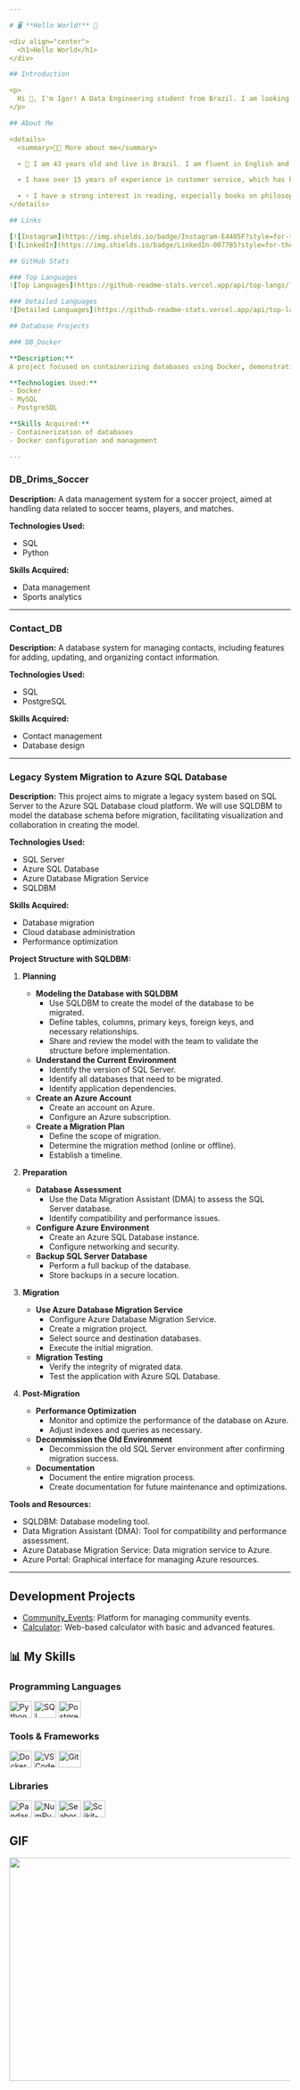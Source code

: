 ```yaml
---

# 🖥️ **Hello World!** 🌟

<div align="center">
  <h1>Hello World</h1>
</div>

## Introduction

<p>
  Hi 👋, I'm Igor! A Data Engineering student from Brazil. I am looking for my first opportunity as a Database Administrator.
</p>

## About Me

<details>
  <summary>👨‍💻 More about me</summary>

  - 💬 I am 43 years old and live in Brazil. I am fluent in English and studying Data Engineering. I have experience with SQL, Python, Data Analysis, Data Visualization, and basic Database Administration (DBA). I have completed courses in MySQL, Postgres, Docker, and data modeling. I am working on practical projects to gain experience as a DBA, with the goal of advancing to a Data Manager in the future. I am also studying basic data engineering and Big Data concepts, and planning to implement a small ETL project.

  - I have over 15 years of experience in customer service, which has helped me develop important skills such as creativity, communication, marketing, analytical abilities, and community and social media management.

  - ⚡ I have a strong interest in reading, especially books on philosophy, stoicism, politics, and German literature, as well as manga and comics. I also enjoy exploring articles on databases in less common languages, like Mandarin. In my free time, I love watching movies and playing video games with my son. I believe our personal interests not only enrich our worldview but also enhance our ability to solve problems creatively and effectively. \o/
</details>

## Links

[![Instagram](https://img.shields.io/badge/Instagram-E4405F?style=for-the-badge&logo=instagram&logoColor=white)](https://www.instagram.com/igor_drims)
[![LinkedIn](https://img.shields.io/badge/LinkedIn-0077B5?style=for-the-badge&logo=linkedin&logoColor=white)](https://www.linkedin.com/in/igor-hilario)

## GitHub Stats

### Top Languages
![Top Languages](https://github-readme-stats.vercel.app/api/top-langs/?username=DeckSnover&layout=compact)

### Detailed Languages
![Detailed Languages](https://github-readme-stats.vercel.app/api/top-langs/?username=DeckSnover&theme=dark&hide=javascript,html&langs_count=10)

## Database Projects

### DB_Docker

**Description:**
A project focused on containerizing databases using Docker, demonstrating the ability to manage and deploy database environments in a containerized setup.

**Technologies Used:**
- Docker
- MySQL
- PostgreSQL

**Skills Acquired:**
- Containerization of databases
- Docker configuration and management

---
```


### DB_Drims_Soccer

**Description:**
A data management system for a soccer project, aimed at handling data related to soccer teams, players, and matches.

**Technologies Used:**
- SQL
- Python

**Skills Acquired:**
- Data management
- Sports analytics

---

### Contact_DB

**Description:**
A database system for managing contacts, including features for adding, updating, and organizing contact information.

**Technologies Used:**
- SQL
- PostgreSQL

**Skills Acquired:**
- Contact management
- Database design

---

### Legacy System Migration to Azure SQL Database

**Description:**
This project aims to migrate a legacy system based on SQL Server to the Azure SQL Database cloud platform. We will use SQLDBM to model the database schema before migration, facilitating visualization and collaboration in creating the model.

**Technologies Used:**
- SQL Server
- Azure SQL Database
- Azure Database Migration Service
- SQLDBM

**Skills Acquired:**
- Database migration
- Cloud database administration
- Performance optimization

**Project Structure with SQLDBM:**

1. **Planning**
   - **Modeling the Database with SQLDBM**
     - Use SQLDBM to create the model of the database to be migrated.
     - Define tables, columns, primary keys, foreign keys, and necessary relationships.
     - Share and review the model with the team to validate the structure before implementation.
   - **Understand the Current Environment**
     - Identify the version of SQL Server.
     - Identify all databases that need to be migrated.
     - Identify application dependencies.
   - **Create an Azure Account**
     - Create an account on Azure.
     - Configure an Azure subscription.
   - **Create a Migration Plan**
     - Define the scope of migration.
     - Determine the migration method (online or offline).
     - Establish a timeline.

2. **Preparation**
   - **Database Assessment**
     - Use the Data Migration Assistant (DMA) to assess the SQL Server database.
     - Identify compatibility and performance issues.
   - **Configure Azure Environment**
     - Create an Azure SQL Database instance.
     - Configure networking and security.
   - **Backup SQL Server Database**
     - Perform a full backup of the database.
     - Store backups in a secure location.

3. **Migration**
   - **Use Azure Database Migration Service**
     - Configure Azure Database Migration Service.
     - Create a migration project.
     - Select source and destination databases.
     - Execute the initial migration.
   - **Migration Testing**
     - Verify the integrity of migrated data.
     - Test the application with Azure SQL Database.

4. **Post-Migration**
   - **Performance Optimization**
     - Monitor and optimize the performance of the database on Azure.
     - Adjust indexes and queries as necessary.
   - **Decommission the Old Environment**
     - Decommission the old SQL Server environment after confirming migration success.
   - **Documentation**
     - Document the entire migration process.
     - Create documentation for future maintenance and optimizations.

**Tools and Resources:**
- SQLDBM: Database modeling tool.
- Data Migration Assistant (DMA): Tool for compatibility and performance assessment.
- Azure Database Migration Service: Data migration service to Azure.
- Azure Portal: Graphical interface for managing Azure resources.

---

## Development Projects

- [Community_Events](https://github.com/deckSnover/CommunityEvents.git): Platform for managing community events.
- [Calculator](https://github.com/deckSnover/Proj_Desenv.git): Web-based calculator with basic and advanced features.

## 📊 **My Skills**

### Programming Languages
<div>
  <img align="center" alt="Python" height="30" width="40" src="https://cdn.jsdelivr.net/gh/devicons/devicon/icons/python/python-original.svg">
  <img align="center" alt="SQL" height="30" width="40" src="https://cdn.jsdelivr.net/gh/devicons/devicon/icons/mysql/mysql-original.svg">
  <img align="center" alt="PostgreSQL" height="30" width="40" src="https://cdn.jsdelivr.net/gh/devicons/devicon/icons/postgresql/postgresql-original.svg">
</div>

### Tools & Frameworks
<div>
  <img align="center" alt="Docker" height="30" width="40" src="https://cdn.jsdelivr.net/gh/devicons/devicon/icons/docker/docker-original.svg">
  <img align="center" alt="VSCode" height="30" width="40" src="https://cdn.jsdelivr.net/gh/devicons/devicon/icons/vscode/vscode-original.svg">
  <img align="center" alt="Git" height="30" width="40" src="https://cdn.jsdelivr.net/gh/devicons/devicon/icons/git/git-original.svg">
</div>

### Libraries
<div>
  <img align="center" alt="Pandas" height="30" width="40" src="https://cdn.jsdelivr.net/gh/devicons/devicon/icons/pandas/pandas-original.svg">
  <img align="center" alt="NumPy" height="30" width="40" src="https://cdn.jsdelivr.net/gh/devicons/devicon/icons/numpy/numpy-original.svg">
  <img align="center" alt="Seaborn" height="30" width="40" src="https://cdn.jsdelivr.net/gh/devicons/devicon/icons/seaborn/seaborn-original.svg">
  <img align="center" alt="Scikit-learn" height="30" width="40" src="https://cdn.jsdelivr.net/gh/devicons/devicon/icons/scikit-learn/scikit-learn-original.svg">
</div>

## GIF
<p align="center">
  <img src="https://static.wixstatic.com/media/5cfe14_30977ca5f4d04cc2a8977a980baf19a9~mv2.gif" alt="Skills Chart" width="1400" height="400"/>
</p>
